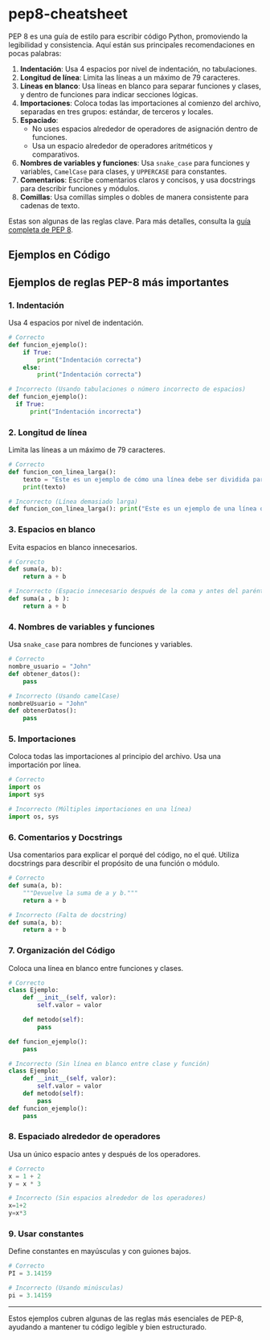 # pep8-cheatsheet

PEP 8 es una guía de estilo para escribir código Python, promoviendo la legibilidad y consistencia. Aquí están sus principales recomendaciones en pocas palabras:

1. **Indentación**: Usa 4 espacios por nivel de indentación, no tabulaciones.
2. **Longitud de línea**: Limita las líneas a un máximo de 79 caracteres.
3. **Líneas en blanco**: Usa líneas en blanco para separar funciones y clases, y dentro de funciones para indicar secciones lógicas.
4. **Importaciones**: Coloca todas las importaciones al comienzo del archivo, separadas en tres grupos: estándar, de terceros y locales.
5. **Espaciado**:
   - No uses espacios alrededor de operadores de asignación dentro de funciones.
   - Usa un espacio alrededor de operadores aritméticos y comparativos.
6. **Nombres de variables y funciones**: Usa `snake_case` para funciones y variables, `CamelCase` para clases, y `UPPERCASE` para constantes.
7. **Comentarios**: Escribe comentarios claros y concisos, y usa docstrings para describir funciones y módulos.
8. **Comillas**: Usa comillas simples o dobles de manera consistente para cadenas de texto.


Estas son algunas de las reglas clave. Para más detalles, consulta la [guía completa de PEP 8](https://peps.python.org/pep-0008/).

Ejemplos en Código
---

## Ejemplos de reglas PEP-8 más importantes

### 1. Indentación
Usa 4 espacios por nivel de indentación.

```python
# Correcto
def funcion_ejemplo():
    if True:
        print("Indentación correcta")
    else:
        print("Indentación correcta")

# Incorrecto (Usando tabulaciones o número incorrecto de espacios)
def funcion_ejemplo():
  if True:
      print("Indentación incorrecta")
```

### 2. Longitud de línea
Limita las líneas a un máximo de 79 caracteres.

```python
# Correcto
def funcion_con_linea_larga():
    texto = "Este es un ejemplo de cómo una línea debe ser dividida para cumplir con PEP-8."
    print(texto)

# Incorrecto (Línea demasiado larga)
def funcion_con_linea_larga(): print("Este es un ejemplo de una línea que es demasiado larga y no cumple con PEP-8.")
```

### 3. Espacios en blanco
Evita espacios en blanco innecesarios.

```python
# Correcto
def suma(a, b):
    return a + b

# Incorrecto (Espacio innecesario después de la coma y antes del paréntesis de cierre)
def suma(a , b ):
    return a + b
```

### 4. Nombres de variables y funciones
Usa `snake_case` para nombres de funciones y variables.

```python
# Correcto
nombre_usuario = "John"
def obtener_datos():
    pass

# Incorrecto (Usando camelCase)
nombreUsuario = "John"
def obtenerDatos():
    pass
```

### 5. Importaciones
Coloca todas las importaciones al principio del archivo.
Usa una importación por línea.

```python
# Correcto
import os
import sys

# Incorrecto (Múltiples importaciones en una línea)
import os, sys
```

### 6. Comentarios y Docstrings
Usa comentarios para explicar el porqué del código, no el qué.
Utiliza docstrings para describir el propósito de una función o módulo.

```python
# Correcto
def suma(a, b):
    """Devuelve la suma de a y b."""
    return a + b

# Incorrecto (Falta de docstring)
def suma(a, b):
    return a + b
```

### 7. Organización del Código
Coloca una línea en blanco entre funciones y clases.

```python
# Correcto
class Ejemplo:
    def __init__(self, valor):
        self.valor = valor

    def metodo(self):
        pass

def funcion_ejemplo():
    pass

# Incorrecto (Sin línea en blanco entre clase y función)
class Ejemplo:
    def __init__(self, valor):
        self.valor = valor
    def metodo(self):
        pass
def funcion_ejemplo():
    pass
```

### 8. Espaciado alrededor de operadores
Usa un único espacio antes y después de los operadores.

```python
# Correcto
x = 1 + 2
y = x * 3

# Incorrecto (Sin espacios alrededor de los operadores)
x=1+2
y=x*3
```

### 9. Usar constantes
Define constantes en mayúsculas y con guiones bajos.

```python
# Correcto
PI = 3.14159

# Incorrecto (Usando minúsculas)
pi = 3.14159
```

---

Estos ejemplos cubren algunas de las reglas más esenciales de PEP-8, ayudando a mantener tu código legible y bien estructurado.
